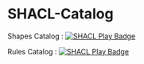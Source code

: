 # SHACL-Catalog

Shapes Catalog : [![SHACL Play Badge](https://img.shields.io/endpoint?url=https%3a%2f%2fshacl-play.sparna.fr%2fplay%2fshaclplay-catalog%2fbadge%3furl%3dhttps%3a%2f%2fraw.githubusercontent.com%2fsparna-git%2fSHACL-Catalog%2fmaster%2fshacl-catalog.ttl)](https://shacl-play.sparna.fr/play/shaclplay-catalog/report?url=https://raw.githubusercontent.com/sparna-git/SHACL-Catalog/master/shacl-catalog.ttl)

Rules Catalog : [![SHACL Play Badge](https://img.shields.io/endpoint?url=https%3a%2f%2fshacl-play.sparna.fr%2fplay%2fvalidate%3fshapes%3dshaclplay-catalog%26url%3dhttps%3a%2f%2fraw.githubusercontent.com%2fsparna-git%2fSHACL-Catalog%2fmaster%2frules-catalog.ttl%26format%3dshields.io)](https://shacl-play.sparna.fr/play/validate?shapes=shaclplay-catalog&url=https://raw.githubusercontent.com/sparna-git/SHACL-Catalog/master/rules-catalog.ttl)
